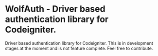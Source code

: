 # WolfAuth - Driver based authentication library for Codeigniter.

Driver based authentication library for Codeigniter. This is in development stages at the moment and is not feature complete. Feel free to contribute.
